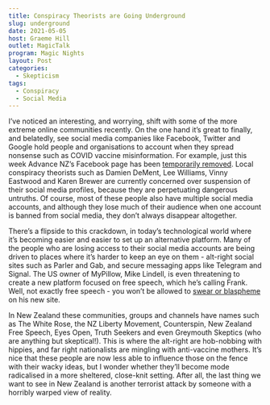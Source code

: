 ```yaml
---
title: Conspiracy Theorists are Going Underground
slug: underground
date: 2021-05-05
host: Graeme Hill
outlet: MagicTalk
program: Magic Nights
layout: Post
categories:
  - Skepticism
tags:
  - Conspiracy
  - Social Media
---
```


I’ve noticed an interesting, and worrying, shift with some of the more extreme online communities recently. On the one hand it’s great to finally, and belatedly, see social media companies like Facebook, Twitter and Google hold people and organisations to account when they spread nonsense such as COVID vaccine misinformation. For example, just this week Advance NZ’s Facebook page has been [temporarily removed](https://www.tvnz.co.nz/one-news/new-zealand/facebook-removes-page-controversial-anti-vax-party-advance-nz-again). Local conspiracy theorists such as Damien DeMent, Lee Williams, Vinny Eastwood and Karen Brewer are currently concerned over suspension of their social media profiles, because they are perpetuating dangerous untruths. Of course, most of these people also have multiple social media accounts, and although they lose much of their audience when one account is banned from social media, they don’t always disappear altogether.

<!-- more -->

There’s a flipside to this crackdown, in today’s technological world where it’s becoming easier and easier to set up an alternative platform. Many of the people who are losing access to their social media accounts are being driven to places where it’s harder to keep an eye on them - alt-right social sites such as Parler and Gab, and secure messaging apps like Telegram and Signal. The US owner of MyPillow, Mike Lindell, is even threatening to create a new platform focused on free speech, which he’s calling Frank. Well, not exactly free speech - you won’t be allowed to [swear or blaspheme](https://www.theguardian.com/global/2021/apr/16/mike-lindell-app-frank-free-speech-mypillow-guy) on his new site.

In New Zealand these communities, groups and channels have names such as The White Rose, the NZ Liberty Movement, Counterspin, New Zealand Free Speech, Eyes Open, Truth Seekers and even Greymouth Skeptics (who are anything but skeptical!). This is where the alt-right are hob-nobbing with hippies, and far right nationalists are mingling with anti-vaccine mothers. It’s nice that these people are now less able to influence those on the fence with their wacky ideas, but I wonder whether they’ll become mode radicalised in a more sheltered, close-knit setting. After all, the last thing we want to see in New Zealand is another terrorist attack by someone with a horribly warped view of reality.
